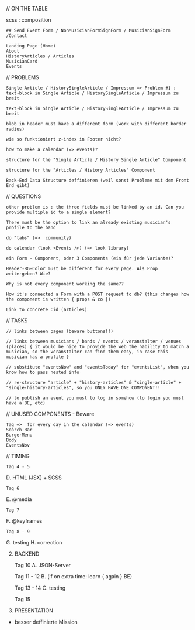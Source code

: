 // ON THE TABLE
        
scss : composition

    ## Send Event Form / NonMusicianFormSignForm / MusicianSignForm /Contact

    Landing Page (Home)
    About
    HistoryArticles / Articles
    MusicianCard
    Events


// PROBLEMS

    Single Article / HistorySingleArticle / Impressum => Problem #1 : text-block in Single Article / HistorySingleArticle / Impressum zu breit

    text-block in Single Article / HistorySingleArticle / Impressum zu breit

    blob in header must have a different form (work with different border radius)

    wie so funktioniert z-index in Footer nicht?

    how to make a calendar (=> events)?

    structure for the "Single Article / History Single Article" Component

    structure for the "Articles / History Articles" Component

    Back-End Data Structure deffinieren (weil sonst Probleme mit dem Front End gibt)

// QUESTIONS
    
    other problem is : the three fields must be linked by an id. Can you provide multiple id to a single element?
    
    There must be the option to link an already existing musician's profile to the band

    do "tabs" (=>  community)

    do calendar (look <Events />) (=> look library)

    ein Form - Component, oder 3 Components (ein für jede Variante)?

    Header-BG-Color must be different for every page. Als Prop weitergeben? Wie?

    Why is not every component working the same??

    How it's connected a Form with a POST request to db? (this changes how the component is written { props & co })

    Link to concrete :id (articles)


// TASKS

    // links between pages (beware buttons!!)

    // links between musicians / bands / events / veranstalter / venues (places) { it would be nice to provide the web the hability to match a musician, so the veranstalter can find them easy, in case this musician has a profile }

    // substitute "eventsNow" and "eventsToday" for "eventsList", when you know how to pass nested info

    // re-structure "article" + "history-articles" & "single-article" + "single-history-articles", so you ONLY HAVE ONE COMPONENT!!
    
    // to publish an event you must to log in somehow (to login you must have a BE, etc)

// UNUSED COMPONENTS - Beware


    Tag =>  for every day in the calendar (=> events)
    Search Bar
    BurgerMenu
    Body
    EventsNov


// TIMING

    Tag 4 - 5
D.  HTML (JSX) + SCSS
    
    Tag 6
E.  @media
    
    Tag 7
F.  @keyframes
    
    Tag 8 - 9
G.  testing
H.  correction

2.  BACKEND

    Tag 10
A.  JSON-Server

    Tag 11 - 12
B.  (if on extra time: learn { again } BE)

    Tag 13 - 14 
C.  testing

    Tag 15
3. PRESENTATION

- besser deffinierte Mission